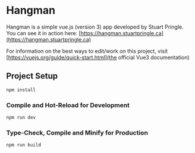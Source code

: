# Hangman

Hangman is a simple vue.js (version 3) app developed by Stuart Pringle.  You can see it in action here: [https://hangman.stuartpringle.ca](https://hangman.stuartpringle.ca)

For information on the best ways to edit/work on this project, visit [https://vuejs.org/guide/quick-start.html](the official Vue3 documentation)

## Project Setup

```sh
npm install
```

### Compile and Hot-Reload for Development

```sh
npm run dev
```

### Type-Check, Compile and Minify for Production

```sh
npm run build
```
